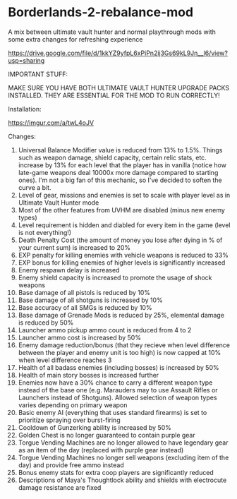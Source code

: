 # Borderlands-2-rebalance-mod
A mix between ultimate vault hunter and normal playthrough mods with some extra changes for refreshing experience

https://drive.google.com/file/d/1kkYZ9yfpL6xPiPn2ij3Gs69kL9Jn__l6/view?usp=sharing

IMPORTANT STUFF:

MAKE SURE YOU HAVE BOTH ULTIMATE VAULT HUNTER UPGRADE PACKS INSTALLED. THEY ARE ESSENTIAL FOR THE MOD TO RUN CORRECTLY!

Installation:

https://imgur.com/a/twL4oJV

Changes:

1. Universal Balance Modifier value is reduced from 13% to 1.5%. Things such as weapon damage, shield capacity, certain relic stats, etc. increase by 13% for each level that the player has in vanilla (notice how late-game weapons deal 10000x more damage compared to starting ones). I'm not a big fan of this mechanic, so I've decided to soften the curve a bit.
2. Level of gear, missions and enemies is set to scale with player level as in Ultimate Vault Hunter mode
3. Most of the other features from UVHM are disabled (minus new enemy types)
4. Level requirement is hidden and diabled for every item in the game (level is not everything!)
5. Death Penalty Cost (the amount of money you lose after dying in % of your current sum) is increased to 20%
6. EXP penalty for killing enemies with vehicle weapons is reduced to 33%
7. EXP bonus for killing enemies of higher levels is significantly increased
8. Enemy respawn delay is increased
9. Enemy shield capacity is increased to promote the usage of shock weapons
10. Base damage of all pistols is reduced by 10%
11. Base damage of all shotguns is increased by 10%
12. Base accuracy of all SMGs is reduced by 10%
13. Base damage of Grenade Mods is reduced by 25%, elemental damage is reduced by 50%
14. Launcher ammo pickup ammo count is reduced from 4 to 2
15. Launcher ammo cost is increased by 50%
16. Enemy damage reduction/bonus (that they recieve when level difference between the player and enemy unit is too high) is now capped at 10% when level difference reaches 3
17. Health of all badass enemies (including bosses) is increased by 50%
18. Health of main story bosses is increased further 
19. Enemies now have a 30% chance to carry a different weapon type instead of the base one (e.g. Marauders may to use Assault Rifles or Launchers instead of Shotguns). Allowed selection of weapon types varies depending on primary weapon
20. Basic enemy AI (everything that uses standard firearms) is set to prioritize spraying over burst-firing
21. Cooldown of Gunzerking ability is increased by 50%
22. Golden Chest is no longer guaranteed to contain purple gear
23. Torgue Vending Machines are no longer allowed to have legendary gear as an item of the day (replaced with purple gear instead)
24. Torgue Vending Machines no longer sell weapons (excluding item of the day) and provide free ammo instead
25. Bonus enemy stats for extra coop players are significantly reduced
26. Descriptions of Maya's Thoughtlock ability and shields with electrocute damage resistance are fixed
